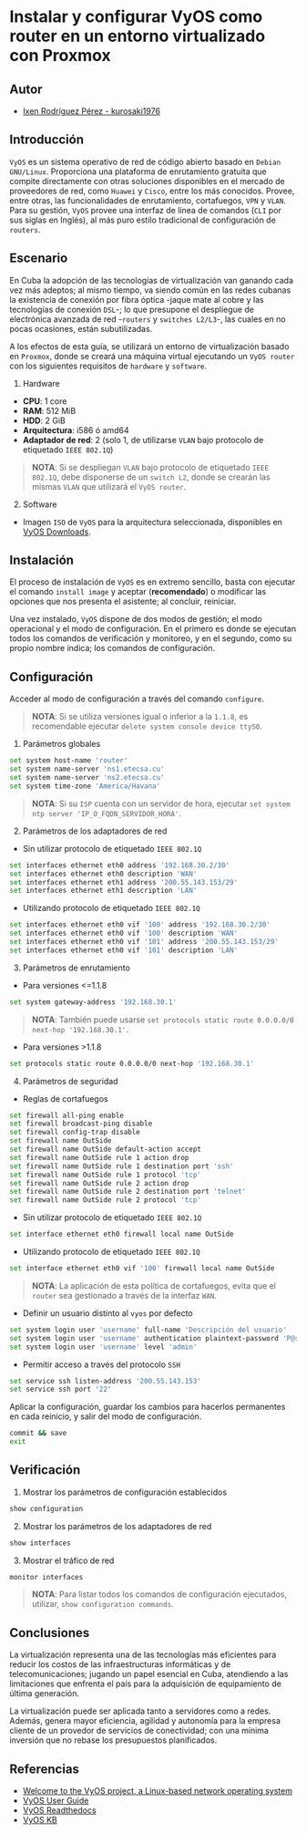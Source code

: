 # Instalar y configurar VyOS como router en un entorno virtualizado con Proxmox

## Autor

- [Ixen Rodríguez Pérez - kurosaki1976](ixenrp1976@gmail.com)

## Introducción

`VyOS` es un sistema operativo de red de código abierto basado en `Debian GNU/Linux`. Proporciona una plataforma de enrutamiento gratuita que compite directamente con otras soluciones disponibles en el mercado de proveedores de red, como `Huawei` y `Cisco`, entre los más conocidos. Provee, entre otras, las funcionalidades de enrutamiento, cortafuegos, `VPN` y `VLAN`. Para su gestión, `VyOS` provee una interfaz de línea de comandos (`CLI` por sus siglas en Inglés), al más puro estilo tradicional de configuración de `routers`. 

## Escenario

En Cuba la adopción de las tecnologías de virtualización van ganando cada vez más adeptos; al mismo tiempo, va siendo común en las redes cubanas la existencia de conexión por fibra óptica -jaque mate al cobre y las tecnologías de conexión `DSL`-; lo que presupone el despliegue de electrónica avanzada de red -`routers` y `switches L2/L3`-, las cuales en no pocas ocasiones, están subutilizadas.

A los efectos de esta guía, se utilizará un entorno de virtualización basado en `Proxmox`, donde se creará una máquina virtual ejecutando un `VyOS router` con los siguientes requisitos de `hardware` y `software`.

1. Hardware
  - **CPU**: 1 core
  - **RAM**: 512 MiB
  - **HDD**: 2 GiB
  - **Arquitectura**: i586 ó amd64
  - **Adaptador de red**: 2 (solo 1, de utilizarse `VLAN` bajo protocolo de etiquetado `IEEE 802.1Q`)

  > **NOTA**: Si se despliegan `VLAN` bajo protocolo de etiquetado `IEEE 802.1Q`, debe disponerse de un `switch L2`, donde se crearán las mismas `VLAN` que utilizará el `VyOS router`.

2. Software
  - Imagen `ISO` de `VyOS` para la arquitectura seleccionada, disponibles en [VyOS Downloads](https://downloads.vyos.io/).

## Instalación

El proceso de instalación de `VyOS` es en extremo sencillo, basta con ejecutar el comando `install image` y aceptar (**recomendado**) o modificar las opciones que nos presenta el asistente; al concluir, reiniciar.

Una vez instalado, `VyOS` dispone de dos modos de gestión; el modo operacional y el modo de configuración. En el primero es donde se ejecutan todos los comandos de verificación y monitoreo, y en el segundo, como su propio nombre indica; los comandos de configuración.

## Configuración

Acceder al modo de configuración a través del comando `configure`.

> **NOTA**: Si se utiliza versiones igual o inferior a la `1.1.8`, es recomendable ejecutar `delete system console device ttyS0`.

1. Parámetros globales

```bash
set system host-name 'router'
set system name-server 'ns1.etecsa.cu'
set system name-server 'ns2.etecsa.cu'
set system time-zone 'America/Havana'
```

> **NOTA**: Si su `ISP` cuenta con un servidor de hora, ejecutar `set system ntp server 'IP_O_FQDN_SERVIDOR_HORA'`.

2. Parámetros de los adaptadores de red

  * Sin utilizar protocolo de etiquetado `IEEE 802.1Q`

  ```bash
  set interfaces ethernet eth0 address '192.168.30.2/30'
  set interfaces ethernet eth0 description 'WAN'
  set interfaces ethernet eth1 address '200.55.143.153/29'
  set interfaces ethernet eth1 description 'LAN'
  ```

  * Utilizando protocolo de etiquetado `IEEE 802.1Q`

  ```bash
  set interfaces ethernet eth0 vif '100' address '192.168.30.2/30'
  set interfaces ethernet eth0 vif '100' description 'WAN'
  set interfaces ethernet eth0 vif '101' address '200.55.143.153/29'
  set interfaces ethernet eth0 vif '101' description 'LAN'
  ```

3. Parámetros de enrutamiento

  * Para versiones <=1.1.8

  ```bash
  set system gateway-address '192.168.30.1'
  ```
  
  > **NOTA**: También puede usarse `set protocols static route 0.0.0.0/0 next-hop '192.168.30.1'`.

  * Para versiones >1.1.8

  ```bash
  set protocols static route 0.0.0.0/0 next-hop '192.168.30.1'
  ```

4. Parámetros de seguridad

  * Reglas de cortafuegos

  ```bash
  set firewall all-ping enable
  set firewall broadcast-ping disable
  set firewall config-trap disable
  set firewall name OutSide
  set firewall name OutSide default-action accept
  set firewall name OutSide rule 1 action drop
  set firewall name OutSide rule 1 destination port 'ssh'
  set firewall name OutSide rule 1 protocol 'tcp'
  set firewall name OutSide rule 2 action drop
  set firewall name OutSide rule 2 destination port 'telnet'
  set firewall name OutSide rule 2 protocol 'tcp'
  ```
   - Sin utilizar protocolo de etiquetado `IEEE 802.1Q`

   ```bash
   set interface ethernet eth0 firewall local name OutSide
   ```

   - Utilizando protocolo de etiquetado `IEEE 802.1Q`

   ```bash
   set interface ethernet eth0 vif '100' firewall local name OutSide
   ```

   > **NOTA**: La aplicación de esta política de cortafuegos, evita que el `router` sea gestionado a través de la interfaz `WAN`.

  * Definir un usuario distinto al `vyos` por defecto

  ```bash
  set system login user 'username' full-name 'Descripción del usuario'
  set system login user 'username' authentication plaintext-password 'P@s$w0rd.2019'
  set system login user 'username' level 'admin'
  ```

  * Permitir acceso a través del protocolo `SSH`

  ```bash
  set service ssh listen-address '200.55.143.153'
  set service ssh port '22'
  ```

Aplicar la configuración, guardar los cambios para hacerlos permanentes en cada reinicio, y salir del modo de configuración.

```bash
commit && save
exit
```

## Verificación

1. Mostrar los parámetros de configuración establecidos

```bash
show configuration
```

2. Mostrar los parámetros de los adaptadores de red

```bash
show interfaces
```

3. Mostrar el tráfico de red

```bash
monitor interfaces
```

> **NOTA**: Para listar todos los comandos de configuración ejecutados, utilizar, `show configuration commands`.

## Conclusiones

La virtualización representa una de las tecnologías más eficientes para reducir los costos de las infraestructuras informáticas y de telecomunicaciones; jugando un papel esencial en Cuba, atendiendo a las limitaciones que enfrenta el país para la adquisición de equipamiento de última generación.

La virtualización puede ser aplicada tanto a servidores como a redes. Además, genera mayor eficiencia, agilidad y autonomía para la empresa cliente de un provedor de servicios de conectividad; con una mínima inversión que no rebase los presupuestos planificados.

## Referencias

* [Welcome to the VyOS project, a Linux-based network operating system](https://wiki.vyos.net/wiki/Main_Page)
* [VyOS User Guide](https://wiki.vyos.net/wiki/User_Guide)
* [VyOS Readthedocs](https://vyos.readthedocs.io/en/latest/)
* [VyOS KB](https://support.vyos.io/en/kb)
